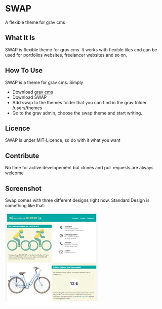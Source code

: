 # SWAP
A flexible theme for grav cms
## What It Is
SWAP is flexible theme for grav cms. It works with flexible tiles and can be used for portfolios websites, freelancer websites and so on. 
## How To Use
SWAP is a theme for grav cms. Simply
* Download [grav cms](https://getgrav.org/)
* Download SWAP 
* Add swap to the themes folder that you can find in the grav folder /users/themes
* Go to the grav admin, choose the swap theme and start writing. 
## Licence
SWAP is under MIT-Licence, so do with it what you want
## Contribute
No time for active developement but clones and pull requests are always welcome
## Screenshot
Swap comes with three different designs right now. Standard Design is something like that: 

![Standard-Design](/thumbnail.jpg)
